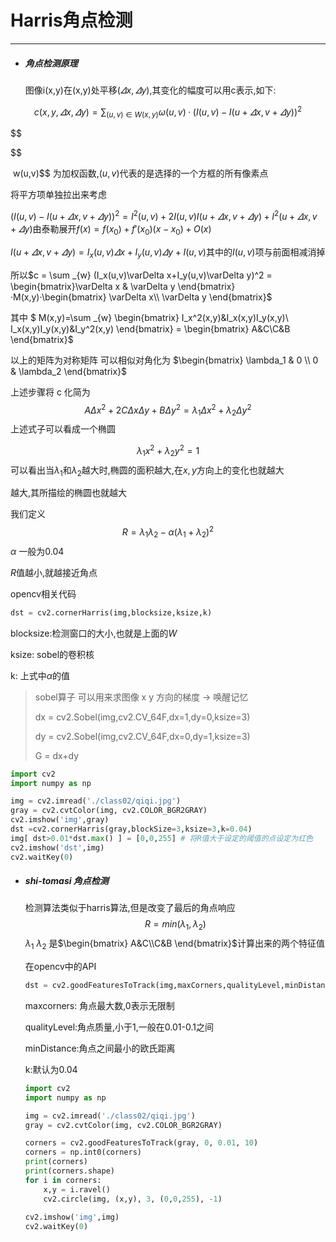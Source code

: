 # Harris角点检测

---

* ##### 角点检测原理

  图像i(x,y)在(x,y)处平移($\varDelta x,\varDelta y$),其变化的幅度可以用c表示,如下:
  
  


$$
c(x,y,\varDelta x,\varDelta y)=\sum _{(u,v)\in W(x,y)} \omega(u,v)·(I(u,v)-I(u+\varDelta x,v+\varDelta y))^2
$$

$$

$$

​		w(u,v)$$ 为加权函数,$(u,v)$代表的是选择的一个方框的所有像素点

  将平方项单独拉出来考虑

  $(I(u,v)-I(u+\varDelta x,v+\varDelta y))^2 = I^2(u,v)+2I(u,v)I(u+\varDelta x,v+\varDelta y)+I^2(u+\varDelta x,v+\varDelta y)$由泰勒展开$f(x)=f(x_0)+f'(x_0)(x-x_0)+O(x)$

  $I(u+\varDelta x,v+\varDelta y)=I_x(u,v)\varDelta x+I_y(u,v)\varDelta y + I(u,v)$其中的$I(u,v)$项与前面相减消掉

  所以$c = \sum _{w} (I_x(u,v)\varDelta x+I_y(u,v)\varDelta y)^2 = \begin{bmatrix}\varDelta x & \varDelta y \end{bmatrix}·M(x,y)·\begin{bmatrix} \varDelta x\\ \varDelta y \end{bmatrix}$

  其中 $ M(x,y)=\sum _{w} \begin{bmatrix} I_x^2(x,y)&I_x(x,y)I_y(x,y)\\ I_x(x,y)I_y(x,y)&I_y^2(x,y) \end{bmatrix} = \begin{bmatrix} A&C\\C&B \end{bmatrix}$

  以上的矩阵为对称矩阵 可以相似对角化为  $\begin{bmatrix} \lambda_1 & 0 \\ 0 & \lambda_2 \end{bmatrix}$

  上述步骤将 c 化简为 
$$
A\Delta x^2+2C\Delta x\Delta y +B\Delta y^2 = \lambda_1\Delta x^2+ \lambda_2 \Delta y^2
$$
上述式子可以看成一个椭圆



$$
\lambda_1 x^2 + \lambda _2 y^2 = 1
$$
可以看出当$\lambda_1$和$\lambda_2$越大时,椭圆的面积越大,在$x,y$方向上的变化也就越大

越大,其所描绘的椭圆也就越大

我们定义
$$
R = \lambda_1\lambda_2 -\alpha(\lambda_1+\lambda_2)^2
$$
$\alpha$ 一般为$0.04$

$R$值越小,就越接近角点

opencv相关代码

```python
dst = cv2.cornerHarris(img,blocksize,ksize,k)
```

blocksize:检测窗口的大小,也就是上面的$W$

ksize: sobel的卷积核

k: 上式中$\alpha$的值

> sobel算子 可以用来求图像 x y 方向的梯度
> -> 唤醒记忆
>
> dx = cv2.Sobel(img,cv2.CV_64F,dx=1,dy=0,ksize=3)
>
> dy = cv2.Sobel(img,cv2.CV_64F,dx=0,dy=1,ksize=3)
>
> G = dx+dy

```python
import cv2
import numpy as np

img = cv2.imread('./class02/qiqi.jpg')
gray = cv2.cvtColor(img, cv2.COLOR_BGR2GRAY)
cv2.imshow('img',gray)
dst =cv2.cornerHarris(gray,blockSize=3,ksize=3,k=0.04)
img[ dst>0.01*dst.max() ] = [0,0,255] # 将R值大于设定的阈值的点设定为红色
cv2.imshow('dst',img)
cv2.waitKey(0)

```

- ##### shi-tomasi 角点检测

  检测算法类似于harris算法,但是改变了最后的角点响应
  $$
  R = min(\lambda_1,\lambda_2)
  $$
  $\lambda_1$ $\lambda_2$ 是$\begin{bmatrix} A&C\\C&B \end{bmatrix}$计算出来的两个特征值

  在opencv中的API

  ~~~python
  dst = cv2.goodFeaturesToTrack(img,maxCorners,qualityLevel,minDistance)
  ~~~

  maxcorners: 角点最大数,0表示无限制

  qualityLevel:角点质量,小于1,一般在0.01-0.1之间

  minDistance:角点之间最小的欧氏距离

  k:默认为0.04

  ```python
  import cv2
  import numpy as np
  
  img = cv2.imread('./class02/qiqi.jpg')
  gray = cv2.cvtColor(img, cv2.COLOR_BGR2GRAY)
  
  corners = cv2.goodFeaturesToTrack(gray, 0, 0.01, 10)
  corners = np.int0(corners)
  print(corners)
  print(corners.shape)
  for i in corners:
      x,y = i.ravel()
      cv2.circle(img, (x,y), 3, (0,0,255), -1)
   
  cv2.imshow('img',img)
  cv2.waitKey(0)
  ```

  





